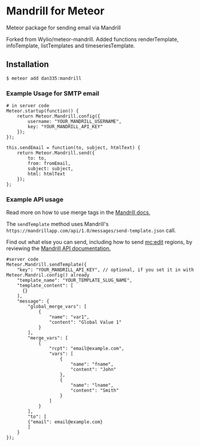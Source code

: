 Mandrill for Meteor
===============

Meteor package for sending email via Mandrill

Forked from Wylio/meteor-mandrill.  Added functions renderTemplate, infoTemplate, listTemplates and timeseriesTemplate.

##  Installation

    $ meteor add dan335:mandrill


### Example Usage for SMTP email
    # in server code
    Meteor.startup(function() {
        return Meteor.Mandrill.config({
            username: "YOUR_MANDRILL_USERNAME",
            key: "YOUR_MANDRILL_API_KEY"
        });
    });

    this.sendEmail = function(to, subject, htmlText) {
        return Meteor.Mandrill.send({
            to: to,
            from: fromEmail,
            subject: subject,
            html: htmlText
        });
    };

### Example API usage
 Read more on how to use merge tags in the [Mandrill docs.](http://help.mandrill.com/entries/21678522-How-do-I-use-merge-tags-to-add-dynamic-content-)

The `sendTemplate` method uses Mandrill's `https://mandrillapp.com/api/1.0/messages/send-template.json` call.

Find out what else you can send, including how to send [mc:edit](http://help.mandrill.com/entries/21694286-How-do-I-add-dynamic-content-using-editable-regions-in-my-template-) regions, by reviewing the [Mandrill API documentation.](https://mandrillapp.com/api/docs/messages.JSON.html#method=send-template)

    #server code
    Meteor.Mandrill.sendTemplate({
        "key": "YOUR_MANDRILL_API_KEY", // optional, if you set it in with Meteor.Mandril.config() already
        "template_name": "YOUR_TEMPLATE_SLUG_NAME",
        "template_content": [
          {}
        ],
        "message": {
            "global_merge_vars": [
                {
                    "name": "var1",
                    "content": "Global Value 1"
                }
            ],
            "merge_vars": [
                {
                    "rcpt": "email@example.com",
                    "vars": [
                        {
                            "name": "fname",
                            "content": "John"
                        },
                        {
                            "name": "lname",
                            "content": "Smith"
                        }
                    ]
                }
            ],
            "to": [
            {"email": email@example.com}
            ]
        }
    });
